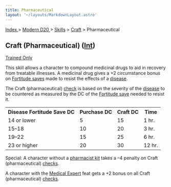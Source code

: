 ```yaml
---
title: Pharmaceutical
layout: '~/layouts/MarkdownLayout.astro'
---
```


[ Index ](/) > [ Modern D20 ](/modern.d20.srd) > [Skills](/modern.d20.srd/skills) > [Craft](/modern.d20.srd/skills/craft) > Pharmaceutical

## Craft (Pharmaceutical) ([Int](/modern.d20.srd/basics/ability.scores))
[Trained Only](/modern.d20.srd/skills/skill.basics)

This skill allows a character to compound medicinal drugs to aid in recovery
from treatable illnesses. A medicinal drug gives a +2 circumstance bonus on
[Fortitude saves](/modern.d20.srd/basics/saving.throws) made to resist the
effects of a [disease](/modern.d20.srd/environment.hazards/disease).

The Craft (pharmaceutical)
[check](/modern.d20.srd/skills/skill.basics.php#skill) is based on the
severity of the [disease](/modern.d20.srd/environment.hazards/disease) to be
countered as measured by the DC of the [Fortitude save](/modern.d20.srd/basics/saving.throws) needed to resist it.


<table> <tr> <th>Disease Fortitude Save DC</th> <th>Purchase DC</th><th> Craft DC</th><th> Time</th></tr> <tr><td> 14 or lower</td><td> 5</td><td> 15</td><td> 1 hr. </td></tr> <tr class="shaded"><td> 15–18</td><td> 10</td><td> 20</td><td> 3 hr. </td></tr> <tr><td> 19–22</td><td> 15</td><td> 25</td><td> 6 hr. </td></tr> <tr class="shaded"><td> 23 or higher</td><td> 20</td><td> 30</td><td> 12 hr. </td></tr> </table>


Special: A character without a [pharmacist kit](/modern.d20.srd/equipment/professional.equipment) takes a –4 penalty on
Craft (pharmaceutical)
[checks](/modern.d20.srd/skills/skill.basics.php#skill).

A character with the [Medical Expert](/modern.d20.srd/feats/medical.expert)
feat gets a +2 bonus on all Craft (pharmaceutical)
[checks](/modern.d20.srd/skills/skill.basics.php#skill).

